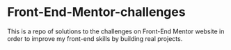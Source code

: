 # Front-End-Mentor-challenges
This is a repo of solutions to the challenges on Front-End Mentor website in order to improve my front-end skills by building real projects.
